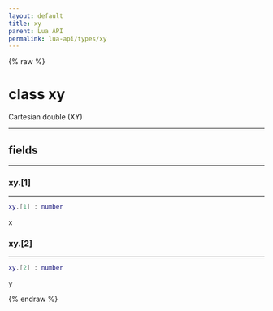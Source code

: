 ```yaml
---
layout: default
title: xy
parent: Lua API
permalink: lua-api/types/xy
---
```


{% raw %}

# class xy





Cartesian double (XY)







---



## fields
---

### xy.[1]
---
```lua
xy.[1] : number
```



x








### xy.[2]
---
```lua
xy.[2] : number
```



y










{% endraw %}